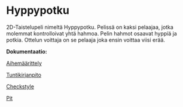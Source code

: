 # Hyppypotku

2D-Taistelupeli nimeltä Hyppypotku. Pelissä on kaksi pelaajaa, jotka molemmat kontrolloivat yhtä hahmoa. Pelin hahmot osaavat hyppiä ja potkia. Ottelun voittaja on se pelaaja joka ensin voittaa viisi erää.

**Dokumentaatio:**

[Aihemäärittely](dokumentointi/aihemäärittely.md)

[Tuntikirjanpito](dokumentointi/tuntikirjanpito.md)

[Checkstyle](https://htmlpreview.github.io/?https://github.com/pjukarainen/Hyppypotku/blob/master/dokumentointi/site/checkstyle.html)

[Pit](https://htmlpreview.github.io/?https://github.com/pjukarainen/Hyppypotku/blob/master/dokumentointi/pit-reports/201605051344/index.html)



